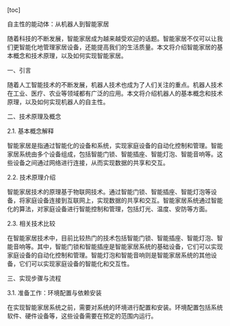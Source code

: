 
[toc]                    
                
                
自主性的能动体：从机器人到智能家居

随着科技的不断发展，智能家居成为越来越受欢迎的话题。智能家居不仅可以让我们更智能化地管理家居设备，还能提高我们的生活质量。本文将介绍智能家居的基本概念和技术原理，以及如何实现智能家居。

一、引言

随着人工智能技术的不断发展，机器人技术也成为了人们关注的重点。机器人技术在工业、医疗、农业等领域都有广泛的应用。本文将介绍机器人的基本概念和技术原理，以及如何实现机器人的自主性。

二、技术原理及概念

2.1. 基本概念解释

智能家居是指通过智能化的设备和系统，实现家庭设备的自动化控制和管理。智能家居系统由多个设备组成，包括智能门锁、智能插座、智能灯泡、智能音响等。这些设备之间通过网络进行连接，从而实现数据的共享和交互。

2.2. 技术原理介绍

智能家居技术的原理基于物联网技术。通过智能门锁、智能插座、智能灯泡等设备，将家庭设备连接到互联网上，实现数据的共享和交互。智能家居系统通过智能化的算法，对家庭设备进行智能控制和管理，包括灯光、温度、安防等方面。

2.3. 相关技术比较

在智能家居技术中，目前比较热门的技术包括智能门锁、智能插座、智能灯泡、智能音响等。其中，智能门锁和智能插座是智能家居系统的基础设备，它们可以实现家庭设备的自动化控制和管理。智能灯泡和智能音响则是智能家居系统的其他设备，它们可以实现家庭设备的智能化和交互性。

三、实现步骤与流程

3.1. 准备工作：环境配置与依赖安装

在实现智能家居系统之前，需要对系统的环境进行配置和安装。环境配置包括系统软件、硬件设备等，这些设备需要在预定的范围内运行。

